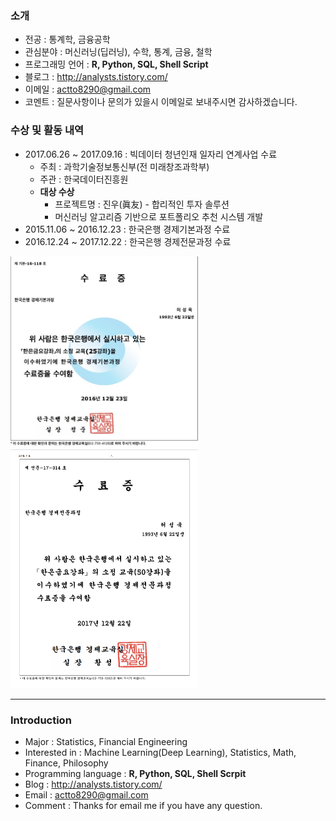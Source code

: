 ### 소개
- 전공 : 통계학, 금융공학
- 관심분야 : 머신러닝(딥러닝), 수학, 통계, 금융, 철학
- 프로그래밍 언어 : __R, Python, SQL, Shell Script__
- 블로그 : <http://analysts.tistory.com/>
- 이메일 : actto8290@gmail.com
- 코멘트 : 질문사항이나 문의가 있을시 이메일로 보내주시면 감사하겠습니다.

### 수상 및 활동 내역

- 2017.06.26 ~ 2017.09.16 : 빅데이터 청년인재 일자리 연계사업 수료
  - 주최 : 과학기술정보통신부(전 미래창조과학부)
  - 주관 : 한국데이터진흥원
  - __대상 수상__
    - 프로젝트명 : 진우(眞友) - 합리적인 투자 솔루션
    - 머신러닝 알고리즘 기반으로 포트폴리오 추천 시스템 개발
- 2015.11.06 ~ 2016.12.23 : 한국은행 경제기본과정 수료
- 2016.12.24 ~ 2017.12.22 : 한국은행 경제전문과정 수료


<img src="./picture/basic.png" width="300">                     <img src="./picture/professional.png" width="300">



-------
### Introduction

- Major : Statistics, Financial Engineering
- Interested in : Machine Learning(Deep Learning), Statistics, Math, Finance, Philosophy
- Programming language : __R, Python, SQL, Shell Scrpit__
- Blog : <http://analysts.tistory.com/>
- Email : actto8290@gmail.com
- Comment : Thanks for email me if you have any question.